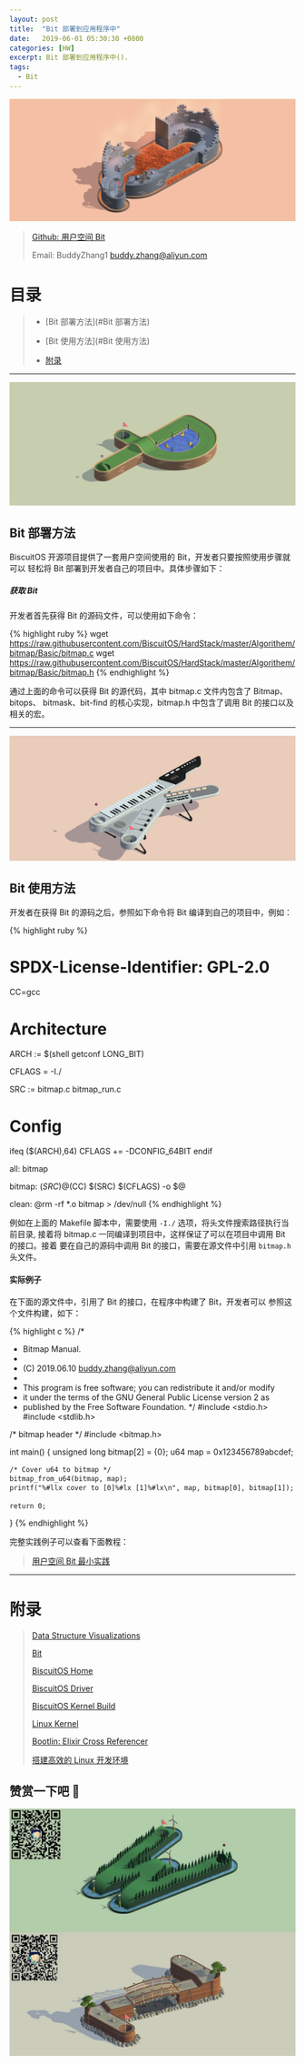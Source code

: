 ```yaml
---
layout: post
title:  "Bit 部署到应用程序中"
date:   2019-06-01 05:30:30 +0800
categories: [HW]
excerpt: Bit 部署到应用程序中().
tags:
  - Bit
---
```


![DTS](/assets/PDB/BiscuitOS/kernel/IND00000Q.jpg)

> [Github: 用户空间 Bit](https://github.com/BiscuitOS/HardStack/tree/master/Algorithem/bitmap/Basic)
>
> Email: BuddyZhang1 <buddy.zhang@aliyun.com>

# 目录

> - [Bit 部署方法](#Bit 部署方法)
>
> - [Bit 使用方法](#Bit 使用方法)
>
> - [附录](#附录)

-----------------------------------

<span id="Bit 部署方法"></span>

![](/assets/PDB/BiscuitOS/kernel/IND00000P.jpg)

## Bit 部署方法

BiscuitOS 开源项目提供了一套用户空间使用的 Bit，开发者只要按照使用步骤就可以
轻松将 Bit 部署到开发者自己的项目中。具体步骤如下：

##### 获取 Bit

开发者首先获得 Bit 的源码文件，可以使用如下命令：

{% highlight ruby %}
wget https://raw.githubusercontent.com/BiscuitOS/HardStack/master/Algorithem/bitmap/Basic/bitmap.c
wget https://raw.githubusercontent.com/BiscuitOS/HardStack/master/Algorithem/bitmap/Basic/bitmap.h
{% endhighlight %}

通过上面的命令可以获得 Bit 的源代码，其中 bitmap.c 文件内包含了 Bitmap、bitops、
bitmask、bit-find 的核心实现，bitmap.h 中包含了调用 Bit 的接口以及相关的宏。

------------------------------

<span id="Bit 使用方法"></span>

![](/assets/PDB/BiscuitOS/kernel/IND00000K.jpg)

## Bit 使用方法

开发者在获得 Bit 的源码之后，参照如下命令将 Bit 编译到自己的项目中，例如：

{% highlight ruby %}
# SPDX-License-Identifier: GPL-2.0
CC=gcc

# Architecture
ARCH := $(shell getconf LONG_BIT)

CFLAGS = -I./

SRC := bitmap.c bitmap_run.c

# Config

ifeq ($(ARCH),64)
CFLAGS += -DCONFIG_64BIT
endif

all: bitmap

bitmap: $(SRC)
	@$(CC) $(SRC) $(CFLAGS) -o $@

clean:
	@rm -rf *.o bitmap > /dev/null
{% endhighlight %}

例如在上面的 Makefile 脚本中，需要使用 `-I./` 选项，将头文件搜索路径执行当前目录,
接着将 bitmap.c 一同编译到项目中，这样保证了可以在项目中调用 Bit 的接口。接着
要在自己的源码中调用 Bit 的接口，需要在源文件中引用 `bitmap.h` 头文件。

#### 实际例子

在下面的源文件中，引用了 Bit 的接口，在程序中构建了 Bit，开发者可以
参照这个文件构建，如下：

{% highlight c %}
/*
 * Bitmap Manual.
 *
 * (C) 2019.06.10 <buddy.zhang@aliyun.com>
 *
 * This program is free software; you can redistribute it and/or modify
 * it under the terms of the GNU General Public License version 2 as
 * published by the Free Software Foundation.
 */
#include <stdio.h>
#include <stdlib.h>

/* bitmap header */
#include <bitmap.h>

int main()
{
	unsigned long bitmap[2] = {0};
	u64 map = 0x123456789abcdef;

	/* Cover u64 to bitmap */
	bitmap_from_u64(bitmap, map);
	printf("%#llx cover to [0]%#lx [1]%#lx\n", map, bitmap[0], bitmap[1]);

	return 0;
}
{% endhighlight %}

完整实践例子可以查看下面教程：

> [用户空间 Bit 最小实践](https://biscuitos.github.io/blog/BITMAP/#B1)

-----------------------------------------------

# <span id="附录">附录</span>

> [Data Structure Visualizations](https://www.cs.usfca.edu/~galles/visualization/Algorithms.html)
>
> [Bit](https://biscuitos.github.io/blog/BITMAP/)
>
> [BiscuitOS Home](https://biscuitos.github.io/)
>
> [BiscuitOS Driver](https://biscuitos.github.io/blog/BiscuitOS_Catalogue/)
>
> [BiscuitOS Kernel Build](https://biscuitos.github.io/blog/Kernel_Build/)
>
> [Linux Kernel](https://www.kernel.org/)
>
> [Bootlin: Elixir Cross Referencer](https://elixir.bootlin.com/linux/latest/source)
>
> [搭建高效的 Linux 开发环境](https://biscuitos.github.io/blog/Linux-debug-tools/)

## 赞赏一下吧 🙂

![MMU](/assets/PDB/BiscuitOS/kernel/HAB000036.jpg)
